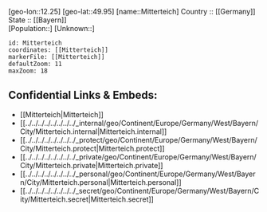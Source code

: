 ﻿---
location: [49.95,12.25] 
mapzoom: [7,12] 
mapmarker: city 
type: City
tags:
- geo/City


SpocWebEntityId: 32516
isDeleted: false
confidential: public

---
[geo-lon::12.25] 
[geo-lat::49.95] 
[name::Mitterteich] 
Country :: [[Germany]]  
State :: [[Bayern]]  
[Population::] 
[Unknown::] 


```leaflet
id: Mitterteich
coordinates: [[Mitterteich]] 
markerFile: [[Mitterteich]] 
defaultZoom: 11 
maxZoom: 18
```


## Confidential Links & Embeds: 
- [[Mitterteich|Mitterteich]]  
- [[../../../../../../../../_internal/geo/Continent/Europe/Germany/West/Bayern/City/Mitterteich.internal|Mitterteich.internal]] 
- [[../../../../../../../../_protect/geo/Continent/Europe/Germany/West/Bayern/City/Mitterteich.protect|Mitterteich.protect]] 
- [[../../../../../../../../_private/geo/Continent/Europe/Germany/West/Bayern/City/Mitterteich.private|Mitterteich.private]] 
- [[../../../../../../../../_personal/geo/Continent/Europe/Germany/West/Bayern/City/Mitterteich.personal|Mitterteich.personal]] 
- [[../../../../../../../../_secret/geo/Continent/Europe/Germany/West/Bayern/City/Mitterteich.secret|Mitterteich.secret]] 
